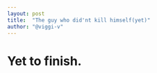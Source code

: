 ```yaml
---
layout: post
title:  "The guy who did'nt kill himself(yet)"
author: "@viggi-v"
---
```

<!--
> "Poyi chaav maire."

You know shit's real when you cannot tell this to a friend without fearing that he might actually do it.

Life is fun when you have someone like that. 

And trust me, life has been fun. Which is why as an appreciation to the kid who gave me hell lot of experiences, I decided that maybe I should add my share of thoughts to probably the only noteworthy output he has ever made, his suicide note.

I guess the fact that the phrases like "Well I didn't see _this_ coming" and "How the fuck did _I_ reach _here_" have been used more frequent than ever by me both sober and drunk, explains sort of what my life was like for the past couple of months. 

There used to be countless nights when we were walking back from RedRock to campus, and I felt there wasn't really a reason for me to drink that night. We were drinking out of joblessness. I did not have any emotion, I was not feeling happy or sad or stressed, and we were wondering how empty our lives were. I am sure a lot of friends of mine would be judging me thinking I had become and alcoholic, and was resorting on booze to wash down my emotions. But even though I wasn't sure what I was going through, I knew enough to say that this wasn't the case. I wasn't sad, fuck you.

I wanted to write about this few months ago; about the blantness. About the tiny things which made those days fun but which faded. I'm trying my best, to remember. And to not sound gay. I am sure if Mala or Miss Jason is reading this, who are usually the first two to read my blogs, they will be nodding their heads, smiling. 

-->

# Yet to finish.

